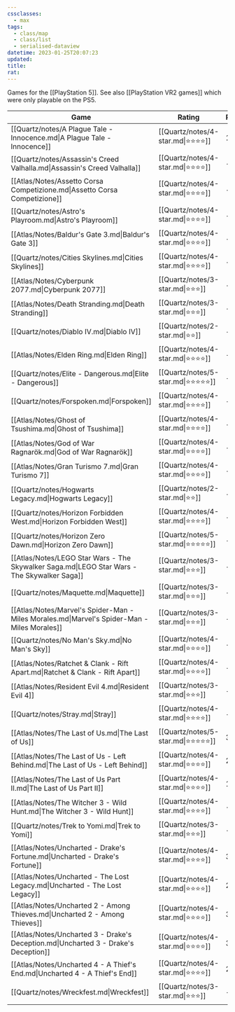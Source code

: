 ```yaml
---
cssclasses:
  - max
tags:
  - class/map
  - class/list
  - serialised-dataview
datetime: 2023-01-25T20:07:23
updated: 
title: 
rat:
---
```

Games for the [[PlayStation 5]]. See also [[PlayStation VR2 games]] which were only playable on the PS5.

<!-- QueryToSerialize: table without id file.link as Game, rating as Rating, playthroughs as "Plays",link(split( filter(file.tags, (t) => startswith(t, "#status") )[0], "/" )[1]) as Status from #class/video-game where contains(platform, [[PlayStation 5]]) sort file.name -->
<!-- SerializedQuery: table without id file.link as Game, rating as Rating, playthroughs as "Plays",link(split( filter(file.tags, (t) => startswith(t, "#status") )[0], "/" )[1]) as Status from #class/video-game where contains(platform, [[PlayStation 5]]) sort file.name -->

| Game                                                                                        | Rating                                 | Plays | Status                                   |
| ------------------------------------------------------------------------------------------- | -------------------------------------- | ----- | ---------------------------------------- |
| [[Quartz/notes/A Plague Tale - Innocence.md\|A Plague Tale - Innocence]]                    | [[Quartz/notes/4-star.md\|⭐️⭐️⭐️⭐️]]   | 1     | [[Quartz/notes/completed.md\|completed]] |
| [[Quartz/notes/Assassin's Creed Valhalla.md\|Assassin's Creed Valhalla]]                    | [[Quartz/notes/4-star.md\|⭐️⭐️⭐️⭐️]]   | \-    | [[Quartz/notes/completed.md\|completed]] |
| [[Atlas/Notes/Assetto Corsa Competizione.md\|Assetto Corsa Competizione]]                   | [[Quartz/notes/4-star.md\|⭐️⭐️⭐️⭐️]]   | \-    | [[Quartz/notes/ongoing.md\|ongoing]]     |
| [[Quartz/notes/Astro's Playroom.md\|Astro's Playroom]]                                      | [[Quartz/notes/4-star.md\|⭐️⭐️⭐️⭐️]]   | \-    | [[Quartz/notes/completed.md\|completed]] |
| [[Atlas/Notes/Baldur's Gate 3.md\|Baldur's Gate 3]]                                         | [[Quartz/notes/4-star.md\|⭐️⭐️⭐️⭐️]]   | \-    | [[Quartz/notes/ongoing.md\|ongoing]]     |
| [[Quartz/notes/Cities Skylines.md\|Cities Skylines]]                                        | [[Quartz/notes/4-star.md\|⭐️⭐️⭐️⭐️]]   | \-    | [[Quartz/notes/completed.md\|completed]] |
| [[Atlas/Notes/Cyberpunk 2077.md\|Cyberpunk 2077]]                                           | [[Quartz/notes/3-star.md\|⭐️⭐️⭐️]]     | \-    | [[Quartz/notes/dropped.md\|dropped]]     |
| [[Atlas/Notes/Death Stranding.md\|Death Stranding]]                                         | [[Quartz/notes/3-star.md\|⭐️⭐️⭐️]]     | \-    | [[Quartz/notes/dropped.md\|dropped]]     |
| [[Quartz/notes/Diablo IV.md\|Diablo IV]]                                                    | [[Quartz/notes/2-star.md\|⭐️⭐️]]       | \-    | [[Quartz/notes/dropped.md\|dropped]]     |
| [[Atlas/Notes/Elden Ring.md\|Elden Ring]]                                                   | [[Quartz/notes/4-star.md\|⭐️⭐️⭐️⭐️]]   | \-    | [[Quartz/notes/dropped.md\|dropped]]     |
| [[Quartz/notes/Elite - Dangerous.md\|Elite - Dangerous]]                                    | [[Quartz/notes/5-star.md\|⭐️⭐️⭐️⭐️⭐️]] | \-    | [[Quartz/notes/completed.md\|completed]] |
| [[Quartz/notes/Forspoken.md\|Forspoken]]                                                    | [[Quartz/notes/4-star.md\|⭐️⭐️⭐️⭐️]]   | \-    | [[Quartz/notes/completed.md\|completed]] |
| [[Atlas/Notes/Ghost of Tsushima.md\|Ghost of Tsushima]]                                     | [[Quartz/notes/4-star.md\|⭐️⭐️⭐️⭐️]]   | \-    | [[Quartz/notes/completed.md\|completed]] |
| [[Atlas/Notes/God of War Ragnarök.md\|God of War Ragnarök]]                                 | [[Quartz/notes/4-star.md\|⭐️⭐️⭐️⭐️]]   | \-    | [[Quartz/notes/completed.md\|completed]] |
| [[Atlas/Notes/Gran Turismo 7.md\|Gran Turismo 7]]                                           | [[Quartz/notes/4-star.md\|⭐️⭐️⭐️⭐️]]   | \-    | [[Quartz/notes/ongoing.md\|ongoing]]     |
| [[Quartz/notes/Hogwarts Legacy.md\|Hogwarts Legacy]]                                        | [[Quartz/notes/2-star.md\|⭐️⭐️]]       | \-    | [[Quartz/notes/dropped.md\|dropped]]     |
| [[Quartz/notes/Horizon Forbidden West.md\|Horizon Forbidden West]]                          | [[Quartz/notes/4-star.md\|⭐️⭐️⭐️⭐️]]   | \-    | [[Quartz/notes/completed.md\|completed]] |
| [[Quartz/notes/Horizon Zero Dawn.md\|Horizon Zero Dawn]]                                    | [[Quartz/notes/5-star.md\|⭐️⭐️⭐️⭐️⭐️]] | \-    | [[Quartz/notes/completed.md\|completed]] |
| [[Atlas/Notes/LEGO Star Wars - The Skywalker Saga.md\|LEGO Star Wars - The Skywalker Saga]] | [[Quartz/notes/3-star.md\|⭐️⭐️⭐️]]     | \-    | [[Quartz/notes/ongoing.md\|ongoing]]     |
| [[Quartz/notes/Maquette.md\|Maquette]]                                                      | [[Quartz/notes/3-star.md\|⭐️⭐️⭐️]]     | \-    | [[Quartz/notes/dropped.md\|dropped]]     |
| [[Atlas/Notes/Marvel's Spider-Man - Miles Morales.md\|Marvel's Spider-Man - Miles Morales]] | [[Quartz/notes/3-star.md\|⭐️⭐️⭐️]]     | \-    | [[Quartz/notes/completed.md\|completed]] |
| [[Quartz/notes/No Man's Sky.md\|No Man's Sky]]                                              | [[Quartz/notes/4-star.md\|⭐️⭐️⭐️⭐️]]   | \-    | [[Quartz/notes/completed.md\|completed]] |
| [[Atlas/Notes/Ratchet & Clank - Rift Apart.md\|Ratchet & Clank - Rift Apart]]               | [[Quartz/notes/4-star.md\|⭐️⭐️⭐️⭐️]]   | \-    | [[Quartz/notes/completed.md\|completed]] |
| [[Atlas/Notes/Resident Evil 4.md\|Resident Evil 4]]                                         | [[Quartz/notes/3-star.md\|⭐️⭐️⭐️]]     | \-    | [[Quartz/notes/completed.md\|completed]] |
| [[Quartz/notes/Stray.md\|Stray]]                                                            | [[Quartz/notes/4-star.md\|⭐️⭐️⭐️⭐️]]   | \-    | [[Quartz/notes/completed.md\|completed]] |
| [[Atlas/Notes/The Last of Us.md\|The Last of Us]]                                           | [[Quartz/notes/5-star.md\|⭐️⭐️⭐️⭐️⭐️]] | 3     | [[Quartz/notes/completed.md\|completed]] |
| [[Atlas/Notes/The Last of Us - Left Behind.md\|The Last of Us - Left Behind]]               | [[Quartz/notes/4-star.md\|⭐️⭐️⭐️⭐️]]   | 2     | [[Quartz/notes/completed.md\|completed]] |
| [[Atlas/Notes/The Last of Us Part II.md\|The Last of Us Part II]]                           | [[Quartz/notes/4-star.md\|⭐️⭐️⭐️⭐️]]   | 1     | [[Quartz/notes/completed.md\|completed]] |
| [[Atlas/Notes/The Witcher 3 - Wild Hunt.md\|The Witcher 3 - Wild Hunt]]                     | [[Quartz/notes/4-star.md\|⭐️⭐️⭐️⭐️]]   | \-    | [[Quartz/notes/completed.md\|completed]] |
| [[Quartz/notes/Trek to Yomi.md\|Trek to Yomi]]                                              | [[Quartz/notes/3-star.md\|⭐️⭐️⭐️]]     | \-    | [[Quartz/notes/completed.md\|completed]] |
| [[Atlas/Notes/Uncharted - Drake's Fortune.md\|Uncharted - Drake's Fortune]]                 | [[Quartz/notes/4-star.md\|⭐️⭐️⭐️⭐️]]   | 3     | [[Quartz/notes/completed.md\|completed]] |
| [[Atlas/Notes/Uncharted - The Lost Legacy.md\|Uncharted - The Lost Legacy]]                 | [[Quartz/notes/4-star.md\|⭐️⭐️⭐️⭐️]]   | 2     | [[Quartz/notes/completed.md\|completed]] |
| [[Atlas/Notes/Uncharted 2 - Among Thieves.md\|Uncharted 2 - Among Thieves]]                 | [[Quartz/notes/4-star.md\|⭐️⭐️⭐️⭐️]]   | 3     | [[Quartz/notes/completed.md\|completed]] |
| [[Atlas/Notes/Uncharted 3 - Drake's Deception.md\|Uncharted 3 - Drake's Deception]]         | [[Quartz/notes/4-star.md\|⭐️⭐️⭐️⭐️]]   | 3     | [[Quartz/notes/completed.md\|completed]] |
| [[Atlas/Notes/Uncharted 4 - A Thief's End.md\|Uncharted 4 - A Thief's End]]                 | [[Quartz/notes/4-star.md\|⭐️⭐️⭐️⭐️]]   | 2     | [[Quartz/notes/completed.md\|completed]] |
| [[Quartz/notes/Wreckfest.md\|Wreckfest]]                                                    | [[Quartz/notes/3-star.md\|⭐️⭐️⭐️]]     | \-    | [[Quartz/notes/completed.md\|completed]] |
<!-- SerializedQuery END -->
